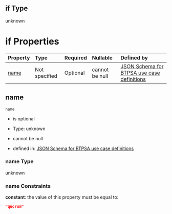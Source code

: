## if Type

unknown

# if Properties

| Property      | Type          | Required | Nullable       | Defined by                                                                                                                                                                                                        |
| :------------ | :------------ | :------- | :------------- | :---------------------------------------------------------------------------------------------------------------------------------------------------------------------------------------------------------------- |
| [name](#name) | Not specified | Optional | cannot be null | [JSON Schema for BTPSA use case definitions](btpsa-usecase-properties-services-items-allof-1-then-allof-93-if-properties-name.md "undefined#/properties/services/items/allOf/1/then/allOf/93/if/properties/name") |

## name



`name`

*   is optional

*   Type: unknown

*   cannot be null

*   defined in: [JSON Schema for BTPSA use case definitions](btpsa-usecase-properties-services-items-allof-1-then-allof-93-if-properties-name.md "undefined#/properties/services/items/allOf/1/then/allOf/93/if/properties/name")

### name Type

unknown

### name Constraints

**constant**: the value of this property must be equal to:

```json
"quorum"
```
